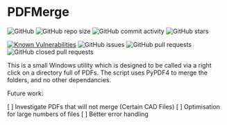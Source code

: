 # PDFMerge

![GitHub](https://img.shields.io/github/license/adamrees89/PDFMerge.svg)
![GitHub repo size](https://img.shields.io/github/repo-size/adamrees89/PDFMerge.svg)
![GitHub commit activity](https://img.shields.io/github/commit-activity/w/adamrees89/PDFMerge.svg)
![GitHub stars](https://img.shields.io/github/stars/adamrees89/PDFMerge.svg?style=social)

[![Known Vulnerabilities](https://snyk.io/test/github/adamrees89/PDFMerge/badge.svg)](https://snyk.io/test/github/adamrees89/PDFMerge)
![GitHub issues](https://img.shields.io/github/issues/adamrees89/PDFMerge.svg)
![GitHub pull requests](https://img.shields.io/github/issues-pr/adamrees89/PDFMerge.svg)
![GitHub closed pull requests](https://img.shields.io/github/issues-pr-closed/adamrees89/PDFMerge.svg)

This is a small Windows utility which is designed to be called via a right click on a directory full of PDFs.  The script uses PyPDF4 to merge the folders, and no other dependancies.

Future work:

[ ] Investigate PDFs that will not merge (Certain CAD Files)
[ ] Optimisation for large numbers of files
[ ] Better error handling
